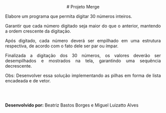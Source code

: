 <div align="center"># Projeto Merge</div>

<div align="justify">

Elabore um programa que permita digitar 30 números inteiros.

Garantir que cada número digitado seja maior do que o anterior, mantendo a ordem crescente da digitação.

Após digitado, cada número deverá ser empilhado em uma estrutura respectiva, de acordo com o fato dele ser par ou ímpar.

Finalizada a digitação dos 30 números, os valores deverão ser desempilhados e mostrados na tela, garantindo uma sequência decrescente.

Obs: Desenvolver essa solução implementando as pilhas em forma de lista encadeada e de vetor.

<br><br>

<b>Desenvolvido por:</b> Beatriz Bastos Borges e Miguel Luizatto Alves
</div>
